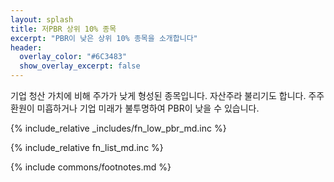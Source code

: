 ```yaml
---
layout: splash
title: 저PBR 상위 10% 종목
excerpt: "PBR이 낮은 상위 10% 종목을 소개합니다"
header:
  overlay_color: "#6C3483"
  show_overlay_excerpt: false
---
```


기업 청산 가치에 비해 주가가 낮게 형성된 종목입니다. 자산주라 불리기도 합니다. 주주환원이 미흡하거나 기업 미래가 불투명하여 PBR이 낮을 수 있습니다.

{% include_relative _includes/fn_low_pbr_md.inc %}

{% include_relative fn_list_md.inc %}

{% include commons/footnotes.md %}
